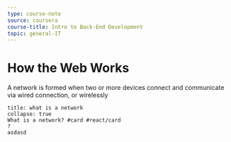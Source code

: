 ```yaml
---
type: course-note
source: coursera
course-title: Intro to Back-End Development
topic: general-IT
---
```


# How the Web Works


A network is formed when two or more devices connect and communicate via wired connection, or wirelessly 


```ad-faq
title: what is a network
collapse: true
What is a network? #card #react/card 
?
asdasd
```





















